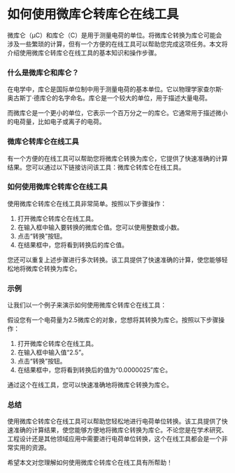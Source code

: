 如何使用微库仑转库仑在线工具
==============

微库仑（μC）和库仑（C）是用于测量电荷的单位。将微库仑转换为库仑可能会涉及一些繁琐的计算，但有一个方便的在线工具可以帮助您完成这项任务。本文将介绍使用微库仑转库仑在线工具的基本知识和操作步骤。

### 什么是微库仑和库仑？

在电学中，库仑是国际单位制中用于测量电荷的基本单位。它以物理学家查尔斯·奥古斯丁·德库仑的名字命名。库仑是一个较大的单位，用于描述大量电荷。

而微库仑是一个更小的单位，它表示一个百万分之一的库仑。它通常用于描述微小的电荷量，比如电子或离子的电荷。

### 微库仑转库仑在线工具

有一个方便的在线工具可以帮助您将微库仑转换为库仑，它提供了快速准确的计算结果。您可以通过以下链接访问该工具：微库仑转库仑在线工具。

### 如何使用微库仑转库仑在线工具

使用微库仑转库仑在线工具非常简单。按照以下步骤操作：

1. 打开微库仑转库仑在线工具。
2. 在输入框中输入要转换的微库仑值。您可以使用整数或小数。
3. 点击“转换”按钮。
4. 在结果框中，您将看到转换后的库仑值。

您还可以重复上述步骤进行多次转换。该工具提供了快速准确的计算，使您能够轻松地将微库仑转换为库仑。

### 示例

让我们以一个例子来演示如何使用微库仑转库仑在线工具：

假设您有一个电荷量为2.5微库仑的对象，您想将其转换为库仑。按照以下步骤操作：

1. 打开微库仑转库仑在线工具。
2. 在输入框中输入值“2.5”。
3. 点击“转换”按钮。
4. 在结果框中，您将看到转换后的值为“0.0000025”库仑。

通过这个在线工具，您可以快速准确地将微库仑转换为库仑。

### 总结

使用微库仑转库仑在线工具可以帮助您轻松地进行电荷单位转换。该工具提供了快速准确的计算结果，使您能够方便地将微库仑转换为库仑。不论您是在学术研究、工程设计还是其他领域应用中需要进行电荷单位转换，这个在线工具都会是一个非常实用的资源。

希望本文对您理解如何使用微库仑转库仑在线工具有所帮助！